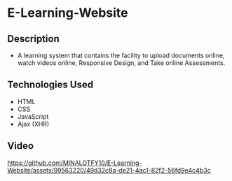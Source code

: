 # E-Learning-Website

## Description
-	A learning system that contains the facility to upload documents online, watch videos online, Responsive Design, and Take online Assessments.


## Technologies Used
- HTML
- CSS
- JavaScript
- Ajax (XHR)


## Video
https://github.com/MINALOTFY10/E-Learning-Website/assets/99563220/49d32c8a-de21-4ac1-82f2-56fd9e4c4b3c



